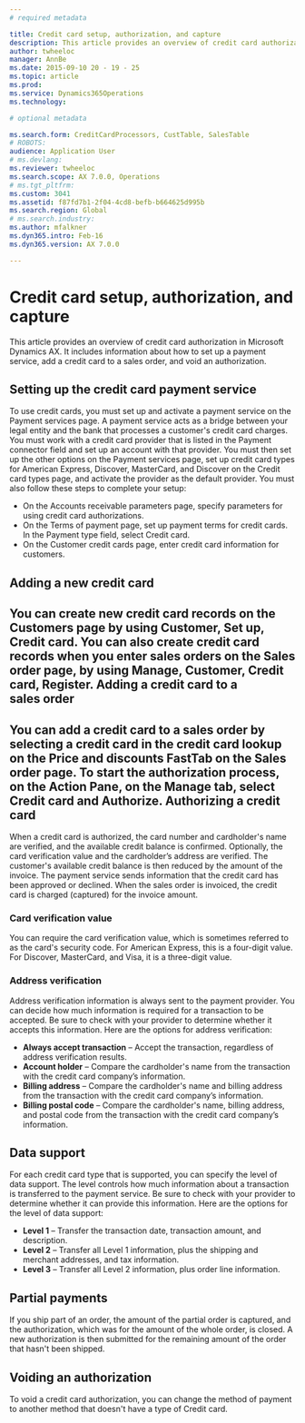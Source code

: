 ```yaml
---
# required metadata

title: Credit card setup, authorization, and capture
description: This article provides an overview of credit card authorization in Microsoft Dynamics AX. It includes information about how to set up a payment service, add a credit card to a sales order, and void an authorization.
author: twheeloc
manager: AnnBe
ms.date: 2015-09-10 20 - 19 - 25
ms.topic: article
ms.prod: 
ms.service: Dynamics365Operations
ms.technology: 

# optional metadata

ms.search.form: CreditCardProcessors, CustTable, SalesTable
# ROBOTS: 
audience: Application User
# ms.devlang: 
ms.reviewer: twheeloc
ms.search.scope: AX 7.0.0, Operations
# ms.tgt_pltfrm: 
ms.custom: 3041
ms.assetid: f87fd7b1-2f04-4cd8-befb-b664625d995b
ms.search.region: Global
# ms.search.industry: 
ms.author: mfalkner
ms.dyn365.intro: Feb-16
ms.dyn365.version: AX 7.0.0

---
```


# Credit card setup, authorization, and capture

This article provides an overview of credit card authorization in Microsoft Dynamics AX. It includes information about how to set up a payment service, add a credit card to a sales order, and void an authorization.

Setting up the credit card payment service
------------------------------------------

To use credit cards, you must set up and activate a payment service on the Payment services page. A payment service acts as a bridge between your legal entity and the bank that processes a customer's credit card charges. You must work with a credit card provider that is listed in the Payment connector field and set up an account with that provider. You must then set up the other options on the Payment services page, set up credit card types for American Express, Discover, MasterCard, and Discover on the Credit card types page, and activate the provider as the default provider. You must also follow these steps to complete your setup:
-   On the Accounts receivable parameters page, specify parameters for using credit card authorizations.
-   On the Terms of payment page, set up payment terms for credit cards. In the Payment type field, select Credit card.
-   On the Customer credit cards page, enter credit card information for customers.

## Adding a new credit card
You can create new credit card records on the Customers page by using Customer, Set up, Credit card. You can also create credit card records when you enter sales orders on the Sales order page, by using Manage, Customer, Credit card, Register.
Adding a credit card to a sales order
-------------------------------------

You can add a credit card to a sales order by selecting a credit card in the credit card lookup on the Price and discounts FastTab on the Sales order page. To start the authorization process, on the Action Pane, on the Manage tab, select Credit card and Authorize.
Authorizing a credit card
-------------------------

When a credit card is authorized, the card number and cardholder's name are verified, and the available credit balance is confirmed. Optionally, the card verification value and the cardholder’s address are verified. The customer's available credit balance is then reduced by the amount of the invoice. The payment service sends information that the credit card has been approved or declined. When the sales order is invoiced, the credit card is charged (captured) for the invoice amount.

### Card verification value

You can require the card verification value, which is sometimes referred to as the card's security code. For American Express, this is a four-digit value. For Discover, MasterCard, and Visa, it is a three-digit value.

### Address verification

Address verification information is always sent to the payment provider. You can decide how much information is required for a transaction to be accepted. Be sure to check with your provider to determine whether it accepts this information. Here are the options for address verification:
-   **Always accept transaction** – Accept the transaction, regardless of address verification results.
-   **Account holder** – Compare the cardholder's name from the transaction with the credit card company’s information.
-   **Billing address** – Compare the cardholder's name and billing address from the transaction with the credit card company’s information.
-   **Billing postal code** – Compare the cardholder's name, billing address, and postal code from the transaction with the credit card company’s information.

## Data support
For each credit card type that is supported, you can specify the level of data support. The level controls how much information about a transaction is transferred to the payment service. Be sure to check with your provider to determine whether it can provide this information. Here are the options for the level of data support:
-   **Level 1** – Transfer the transaction date, transaction amount, and description.
-   **Level 2** – Transfer all Level 1 information, plus the shipping and merchant addresses, and tax information.
-   **Level 3** – Transfer all Level 2 information, plus order line information.

## Partial payments
If you ship part of an order, the amount of the partial order is captured, and the authorization, which was for the amount of the whole order, is closed. A new authorization is then submitted for the remaining amount of the order that hasn't been shipped.

## Voiding an authorization
To void a credit card authorization, you can change the method of payment to another method that doesn't have a type of Credit card.




